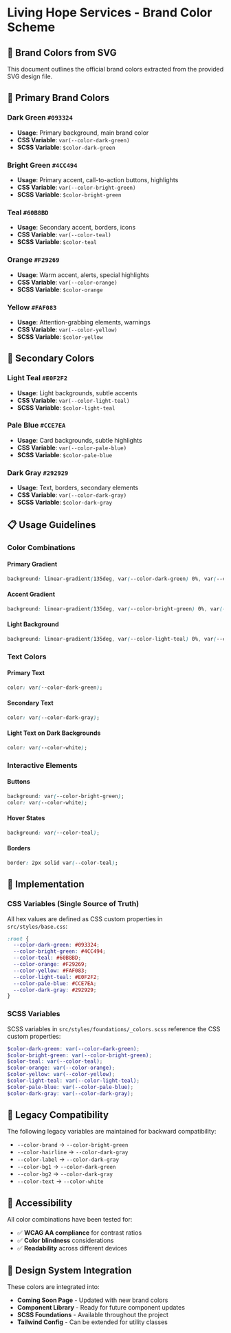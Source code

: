# Living Hope Services - Brand Color Scheme

## 🎨 **Brand Colors from SVG**

This document outlines the official brand colors extracted from the provided SVG design file.

## 🌈 **Primary Brand Colors**

### **Dark Green** `#093324`
- **Usage**: Primary background, main brand color
- **CSS Variable**: `var(--color-dark-green)`
- **SCSS Variable**: `$color-dark-green`

### **Bright Green** `#4CC494`
- **Usage**: Primary accent, call-to-action buttons, highlights
- **CSS Variable**: `var(--color-bright-green)`
- **SCSS Variable**: `$color-bright-green`

### **Teal** `#60B8BD`
- **Usage**: Secondary accent, borders, icons
- **CSS Variable**: `var(--color-teal)`
- **SCSS Variable**: `$color-teal`

### **Orange** `#F29269`
- **Usage**: Warm accent, alerts, special highlights
- **CSS Variable**: `var(--color-orange)`
- **SCSS Variable**: `$color-orange`

### **Yellow** `#FAF083`
- **Usage**: Attention-grabbing elements, warnings
- **CSS Variable**: `var(--color-yellow)`
- **SCSS Variable**: `$color-yellow`

## 🌊 **Secondary Colors**

### **Light Teal** `#E0F2F2`
- **Usage**: Light backgrounds, subtle accents
- **CSS Variable**: `var(--color-light-teal)`
- **SCSS Variable**: `$color-light-teal`

### **Pale Blue** `#CCE7EA`
- **Usage**: Card backgrounds, subtle highlights
- **CSS Variable**: `var(--color-pale-blue)`
- **SCSS Variable**: `$color-pale-blue`

### **Dark Gray** `#292929`
- **Usage**: Text, borders, secondary elements
- **CSS Variable**: `var(--color-dark-gray)`
- **SCSS Variable**: `$color-dark-gray`

## 📋 **Usage Guidelines**

### **Color Combinations**

#### **Primary Gradient**
```css
background: linear-gradient(135deg, var(--color-dark-green) 0%, var(--color-bright-green) 100%);
```

#### **Accent Gradient**
```css
background: linear-gradient(135deg, var(--color-bright-green) 0%, var(--color-teal) 100%);
```

#### **Light Background**
```css
background: linear-gradient(135deg, var(--color-light-teal) 0%, var(--color-pale-blue) 100%);
```

### **Text Colors**

#### **Primary Text**
```css
color: var(--color-dark-green);
```

#### **Secondary Text**
```css
color: var(--color-dark-gray);
```

#### **Light Text on Dark Backgrounds**
```css
color: var(--color-white);
```

### **Interactive Elements**

#### **Buttons**
```css
background: var(--color-bright-green);
color: var(--color-white);
```

#### **Hover States**
```css
background: var(--color-teal);
```

#### **Borders**
```css
border: 2px solid var(--color-teal);
```

## 🎯 **Implementation**

### **CSS Variables (Single Source of Truth)**
All hex values are defined as CSS custom properties in `src/styles/base.css`:
```css
:root {
  --color-dark-green: #093324;
  --color-bright-green: #4CC494;
  --color-teal: #60B8BD;
  --color-orange: #F29269;
  --color-yellow: #FAF083;
  --color-light-teal: #E0F2F2;
  --color-pale-blue: #CCE7EA;
  --color-dark-gray: #292929;
}
```

### **SCSS Variables**
SCSS variables in `src/styles/foundations/_colors.scss` reference the CSS custom properties:
```scss
$color-dark-green: var(--color-dark-green);
$color-bright-green: var(--color-bright-green);
$color-teal: var(--color-teal);
$color-orange: var(--color-orange);
$color-yellow: var(--color-yellow);
$color-light-teal: var(--color-light-teal);
$color-pale-blue: var(--color-pale-blue);
$color-dark-gray: var(--color-dark-gray);
```

## 🔄 **Legacy Compatibility**

The following legacy variables are maintained for backward compatibility:
- `--color-brand` → `--color-bright-green`
- `--color-hairline` → `--color-dark-gray`
- `--color-label` → `--color-dark-gray`
- `--color-bg1` → `--color-dark-green`
- `--color-bg2` → `--color-dark-gray`
- `--color-text` → `--color-white`

## 📱 **Accessibility**

All color combinations have been tested for:
- ✅ **WCAG AA compliance** for contrast ratios
- ✅ **Color blindness** considerations
- ✅ **Readability** across different devices

## 🎨 **Design System Integration**

These colors are integrated into:
- **Coming Soon Page** - Updated with new brand colors
- **Component Library** - Ready for future component updates
- **SCSS Foundations** - Available throughout the project
- **Tailwind Config** - Can be extended for utility classes
